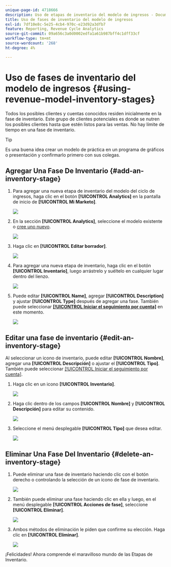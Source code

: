 ```yaml
---
unique-page-id: 4718666
description: Uso de etapas de inventario del modelo de ingresos - Documentos de Marketo - Documentación del producto
title: Uso de fases de inventario del modelo de ingresos
exl-id: 7df10e8c-5e25-4cb4-970c-e23d92a3dfb7
feature: Reporting, Revenue Cycle Analytics
source-git-commit: 09a656c3a0d0002edfa1a61b987bff4c1dff33cf
workflow-type: tm+mt
source-wordcount: '268'
ht-degree: 4%

---
```


# Uso de fases de inventario del modelo de ingresos {#using-revenue-model-inventory-stages}

Todos los posibles clientes y cuentas conocidos residen inicialmente en la fase de inventario. Este grupo de clientes potenciales es donde se nutren los posibles clientes hasta que estén listos para las ventas. No hay límite de tiempo en una fase de inventario.

>[!TIP]
>
>Es una buena idea crear un modelo de práctica en un programa de gráficos o presentación y confirmarlo primero con sus colegas.

## Agregar Una Fase De Inventario {#add-an-inventory-stage}

1. Para agregar una nueva etapa de inventario del modelo del ciclo de ingresos, haga clic en el botón **[!UICONTROL Analytics]** en la pantalla de inicio de **[!UICONTROL Mi Marketo]**.

   ![](assets/image2015-4-27-11-3a54-3a41.png)

1. En la sección **[!UICONTROL Analytics]**, seleccione el modelo existente o [cree uno nuevo](/help/marketo/product-docs/reporting/revenue-cycle-analytics/revenue-cycle-models/create-a-new-revenue-model.md).

   ![](assets/image2015-4-27-14-3a31-3a53.png)

1. Haga clic en **[!UICONTROL Editar borrador]**.

   ![](assets/image2015-4-27-12-3a10-3a49.png)

1. Para agregar una nueva etapa de inventario, haga clic en el botón **[!UICONTROL Inventario]**, luego arrástrelo y suéltelo en cualquier lugar dentro del lienzo.

   ![](assets/image2015-4-28-13-3a9-3a37.png)

1. Puede editar **[!UICONTROL Name]**, agregar **[!UICONTROL Description]** y ajustar **[!UICONTROL Type]** después de agregar una fase. También puede seleccionar **[[!UICONTROL Iniciar el seguimiento por cuenta]](/help/marketo/product-docs/reporting/revenue-cycle-analytics/revenue-cycle-models/start-tracking-by-account-in-the-revenue-modeler.md)** en este momento.

   ![](assets/image2015-4-27-13-3a29-3a2.png)

## Editar una fase de inventario {#edit-an-inventory-stage}

Al seleccionar un icono de inventario, puede editar **[!UICONTROL Nombre]**, agregar una **[!UICONTROL Descripción]** o ajustar el **[!UICONTROL Tipo]**. También puede seleccionar [[!UICONTROL Iniciar el seguimiento por cuenta]](/help/marketo/product-docs/reporting/revenue-cycle-analytics/revenue-cycle-models/start-tracking-by-account-in-the-revenue-modeler.md).

1. Haga clic en un icono **[!UICONTROL Inventario]**.

   ![](assets/image2015-4-27-15-3a55-3a10.png)

1. Haga clic dentro de los campos **[!UICONTROL Nombre]** y **[!UICONTROL Descripción]** para editar su contenido.

   ![](assets/image2015-4-27-13-3a34-3a58.png)

1. Seleccione el menú desplegable **[!UICONTROL Tipo]** que desea editar.

   ![](assets/image2015-4-27-13-3a36-3a52.png)

## Eliminar Una Fase Del Inventario {#delete-an-inventory-stage}

1. Puede eliminar una fase de inventario haciendo clic con el botón derecho o controlando la selección de un icono de fase de inventario.

   ![](assets/image2015-4-28-13-3a0-3a20.png)

1. También puede eliminar una fase haciendo clic en ella y luego, en el menú desplegable **[!UICONTROL Acciones de fase]**, seleccione **[!UICONTROL Eliminar]**.

   ![](assets/image2015-4-28-13-3a1-3a17.png)

1. Ambos métodos de eliminación le piden que confirme su elección. Haga clic en **[!UICONTROL Eliminar]**.

   ![](assets/image2015-4-28-13-3a5-3a26.png)

¡Felicidades! Ahora comprende el maravilloso mundo de las Etapas de Inventario.
